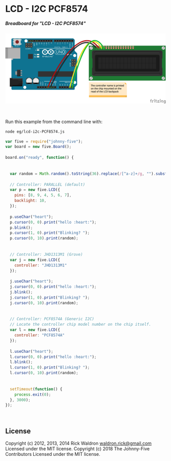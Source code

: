 <!--remove-start-->

# LCD - I2C PCF8574

<!--remove-end-->






##### Breadboard for "LCD - I2C PCF8574"



![docs/breadboard/lcd-i2c-PCF8574.png](breadboard/lcd-i2c-PCF8574.png)<br>

&nbsp;




Run this example from the command line with:
```bash
node eg/lcd-i2c-PCF8574.js
```


```javascript
var five = require("johnny-five");
var board = new five.Board();

board.on("ready", function() {


  var random = Math.random().toString(36).replace(/[^a-z]+/g, "").substr(0, 4).toUpperCase();

  // Controller: PARALLEL (default)
  var p = new five.LCD({
    pins: [8, 9, 4, 5, 6, 7],
    backlight: 10,
  });

  p.useChar("heart");
  p.cursor(0, 0).print("hello :heart:");
  p.blink();
  p.cursor(1, 0).print("Blinking? ");
  p.cursor(0, 10).print(random);


  // Controller: JHD1313M1 (Grove)
  var j = new five.LCD({
    controller: "JHD1313M1"
  });

  j.useChar("heart");
  j.cursor(0, 0).print("hello :heart:");
  j.blink();
  j.cursor(1, 0).print("Blinking? ");
  j.cursor(0, 10).print(random);


  // Controller: PCF8574A (Generic I2C)
  // Locate the controller chip model number on the chip itself.
  var l = new five.LCD({
    controller: "PCF8574A"
  });

  l.useChar("heart");
  l.cursor(0, 0).print("hello :heart:");
  l.blink();
  l.cursor(1, 0).print("Blinking? ");
  l.cursor(0, 10).print(random);


  setTimeout(function() {
    process.exit(0);
  }, 3000);
});

```








&nbsp;

<!--remove-start-->

## License
Copyright (c) 2012, 2013, 2014 Rick Waldron <waldron.rick@gmail.com>
Licensed under the MIT license.
Copyright (c) 2018 The Johnny-Five Contributors
Licensed under the MIT license.

<!--remove-end-->
